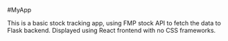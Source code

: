 #MyApp

This is a basic stock tracking app, using FMP stock API to fetch the data to Flask backend. Displayed using React frontend with no CSS frameworks.
